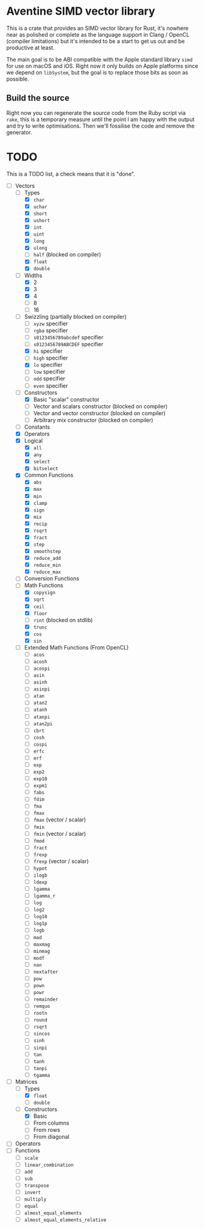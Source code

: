 # Aventine SIMD vector library #

This is a crate that provides an SIMD vector library for Rust, it's nowhere near as polished or complete as the language support in Clang / OpenCL (compiler limitations) but it's intended to be a start to get us out and be productive at least.

The main goal is to be ABI compatible with the Apple standard library `simd` for use on macOS and iOS. Right now it only builds on Apple platforms since we depend on `libSystem`, but the goal is to replace those bits as soon as possible.

## Build the source ##

Right now you can regenerate the source code from the Ruby script via `rake`, this is a temporary measure until the point I am happy with the output and try to write optimisations. Then we'll fossilise the code and remove the generator.

# TODO #

This is a TODO list, a check means that it is "done".

 - [ ] Vectors
   - [ ] Types
     - [x] `char`
     - [x] `uchar`
     - [x] `short`
     - [x] `ushort`
     - [x] `int`
     - [x] `uint`
     - [x] `long`
     - [x] `ulong`
     - [ ] `half` (blocked on compiler)
     - [x] `float`
     - [x] `double`
   - [ ] Widths
     - [x] 2
     - [x] 3
     - [x] 4
     - [ ] 8
     - [ ] 16
   - [ ] Swizzling (partially blocked on compiler)
     - [ ] `xyzw` specifier
     - [ ] `rgba` specifier
     - [ ] `s0123456789abcdef` specifier
     - [ ] `s0123456789ABCDEF` specifier
     - [x] `hi` specifier
     - [ ] `high` specifier
     - [x] `lo` specifier
     - [ ] `low` specifier
     - [ ] `odd` specifier
     - [ ] `even` specifier
   - [ ] Constructors
     - [x] Basic "scalar" constructor
     - [ ] Vector and scalars constructor (blocked on compiler)
     - [ ] Vector and vector constructor (blocked on compiler)
     - [ ] Arbitrary mix constructor (blocked on compiler)
   - [ ] Constants
   - [x] Operators
   - [x] Logical
     - [x] `all`
     - [x] `any`
     - [x] `select`
     - [x] `bitselect`
   - [x] Common Functions
     - [x] `abs`
     - [x] `max`
     - [x] `min`
     - [x] `clamp`
     - [x] `sign`
     - [x] `mix`
     - [x] `recip`
     - [x] `rsqrt`
     - [x] `fract`
     - [x] `step`
     - [x] `smoothstep`
     - [x] `reduce_add`
     - [x] `reduce_min`
     - [x] `reduce_max`
   - [ ] Conversion Functions
   - [ ] Math Functions
     - [x] `copysign`
     - [x] `sqrt`
     - [x] `ceil`
     - [x] `floor`
     - [ ] `rint` (blocked on stdlib)
     - [x] `trunc`
     - [x] `cos`
     - [x] `sin`
   - [ ] Extended Math Functions (From OpenCL)
     - [ ] `acos`
     - [ ] `acosh`
     - [ ] `acospi`
     - [ ] `asin`
     - [ ] `asinh`
     - [ ] `asinpi`
     - [ ] `atan`
     - [ ] `atan2`
     - [ ] `atanh`
     - [ ] `atanpi`
     - [ ] `atan2pi`
     - [ ] `cbrt`
     - [ ] `cosh`
     - [ ] `cospi`
     - [ ] `erfc`
     - [ ] `erf`
     - [ ] `exp`
     - [ ] `exp2`
     - [ ] `exp10`
     - [ ] `expm1`
     - [ ] `fabs`
     - [ ] `fdim`
     - [ ] `fma`
     - [ ] `fmax`
     - [ ] `fmax` (vector / scalar)
     - [ ] `fmin`
     - [ ] `fmin` (vector / scalar)
     - [ ] `fmod`
     - [ ] `fract`
     - [ ] `frexp`
     - [ ] `frexp` (vector / scalar)
     - [ ] `hypot`
     - [ ] `ilogb`
     - [ ] `ldexp`
     - [ ] `lgamma`
     - [ ] `lgamma_r`
     - [ ] `log`
     - [ ] `log2`
     - [ ] `log10`
     - [ ] `log1p`
     - [ ] `logb`
     - [ ] `mad`
     - [ ] `maxmag`
     - [ ] `minmag`
     - [ ] `modf`
     - [ ] `nan`
     - [ ] `nextafter`
     - [ ] `pow`
     - [ ] `pown`
     - [ ] `powr`
     - [ ] `remainder`
     - [ ] `remquo`
     - [ ] `rootn`
     - [ ] `round`
     - [ ] `rsqrt`
     - [ ] `sincos`
     - [ ] `sinh`
     - [ ] `sinpi`
     - [ ] `tan`
     - [ ] `tanh`
     - [ ] `tanpi`
     - [ ] `tgamma`
 - [ ] Matrices
   - [ ] Types
     - [x] `float`
     - [ ] `double`
   - [ ] Constructors
     - [x] Basic
     - [ ] From columns
     - [ ] From rows
     - [ ] From diagonal
  - [ ] Operators
  - [ ] Functions
    - [ ] `scale`
    - [ ] `linear_combination`
    - [ ] `add`
    - [ ] `sub`
    - [ ] `transpose`
    - [ ] `invert`
    - [ ] `multiply`
    - [ ] `equal`
    - [ ] `almost_equal_elements`
    - [ ] `almost_equal_elements_relative`

